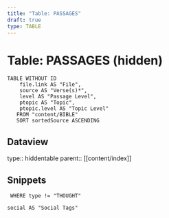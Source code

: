 ```yaml
---
title: "Table: PASSAGES"
draft: true
type: TABLE
---
```

# Table: PASSAGES (hidden)
```dataview
TABLE WITHOUT ID
	file.link AS "File",
	source AS "Verse(s)*",
	level AS "Passage Level",
	ptopic AS "Topic",
	ptopic.level AS "Topic Level"
   FROM "content/BIBLE"
   SORT sortedSource ASCENDING
```


## Dataview
type:: hiddentable
parent:: [[content/index]]

## Snippets

```dataview
 WHERE type != "THOUGHT"

social AS "Social Tags"
```